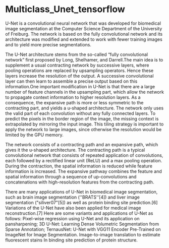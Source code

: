 # Multiclass_Unet_tensorflow

U-Net is a convolutional neural network that was developed for biomedical image segmentation at the Computer Science Department of the University of Freiburg. The network is based on the fully convolutional network and its architecture was modified and extended to work with fewer training images and to yield more precise segmentations. 

The U-Net architecture stems from the so-called “fully convolutional network” first proposed by Long, Shelhamer, and Darrell.The main idea is to supplement a usual contracting network by successive layers, where pooling operations are replaced by upsampling operators. Hence these layers increase the resolution of the output. A successive convolutional layer can then learn to assemble a precise output based on this information.One important modification in U-Net is that there are a large number of feature channels in the upsampling part, which allow the network to propagate context information to higher resolution layers. As a consequence, the expansive path is more or less symmetric to the contracting part, and yields a u-shaped architecture. The network only uses the valid part of each convolution without any fully connected layers. To predict the pixels in the border region of the image, the missing context is extrapolated by mirroring the input image. This tiling strategy is important to apply the network to large images, since otherwise the resolution would be limited by the GPU memory.

The network consists of a contracting path and an expansive path, which gives it the u-shaped architecture. The contracting path is a typical convolutional network that consists of repeated application of convolutions, each followed by a rectified linear unit (ReLU) and a max pooling operation. During the contraction, the spatial information is reduced while feature information is increased. The expansive pathway combines the feature and spatial information through a sequence of up-convolutions and concatenations with high-resolution features from the contracting path.

There are many applications of U-Net in biomedical image segmentation, such as brain image segmentation (''BRATS''[4]) and liver image segmentation ("siliver07"[5]) as well as protein binding site prediction.[6] Variations of the U-Net have also been applied for medical image reconstruction.[7] Here are some variants and applications of U-Net as follows:
Pixel-wise regression using U-Net and its application on pansharpening;
3D U-Net: Learning Dense Volumetric Segmentation from Sparse Annotation;
TernausNet: U-Net with VGG11 Encoder Pre-Trained on ImageNet for Image Segmentation.
Image-to-image translation to estimate fluorescent stains
In binding site prediction of protein structure.
